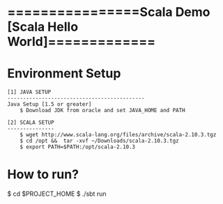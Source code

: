================Scala Demo [Scala Hello World]=============
===========================================================
Environment Setup
=================
	[1] JAVA SETUP
	--------------------------------------------
	Java Setup [1.5 or greater]
	    $ Download JDK from oracle and set JAVA_HOME and PATH

	[2] SCALA SETUP
	---------------
		$ wget http://www.scala-lang.org/files/archive/scala-2.10.3.tgz
		$ cd /opt &&  tar -xvf ~/Downloads/scala-2.10.3.tgz
		$ export PATH=$PATH:/opt/scala-2.10.3

How to run?
============
$ cd $PROJECT_HOME
$ ./sbt run 


